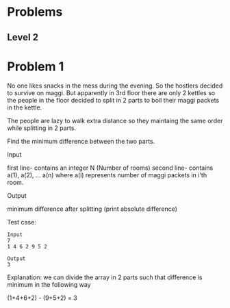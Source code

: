 # Problems
## Level 2

# Problem 1
No one likes snacks in the mess during the evening.
So the hostlers decided to survive on maggi. But apparently in 3rd floor there are only 2 kettles
so the people in the floor decided to split in 2 parts to boil their maggi packets in the kettle.

The people are lazy to walk extra distance so they maintaing the same order while splitting in 2 parts.

Find the minimum difference between the two parts.


Input

first line- contains an integer N (Number of rooms)
second line- contains a(1), a(2), ... a(n) where a(i) represents number of maggi packets in i'th room.

Output

minimum difference after splitting (print absolute difference)


Test case:
```
Input
7
1 4 6 2 9 5 2
```
```
Output
3
```
Explanation: 
we can divide the array in 2 parts such that difference is minimum in the following way

(1+4+6+2) - (9+5+2) = 3
